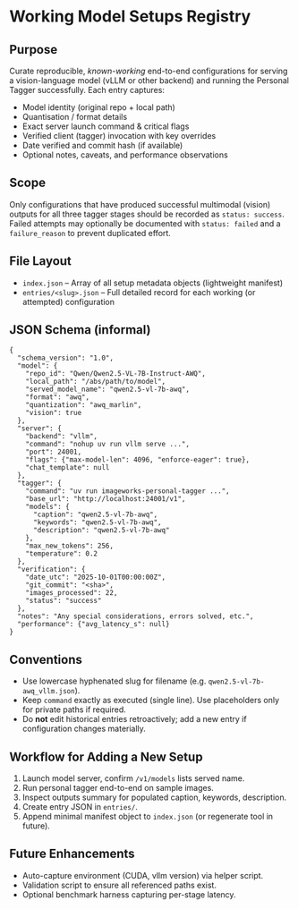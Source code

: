 Working Model Setups Registry
=============================

Purpose
-------
Curate reproducible, *known-working* end-to-end configurations for serving a vision-language model (vLLM or other backend) and running the Personal Tagger successfully. Each entry captures:

* Model identity (original repo + local path)
* Quantisation / format details
* Exact server launch command & critical flags
* Verified client (tagger) invocation with key overrides
* Date verified and commit hash (if available)
* Optional notes, caveats, and performance observations

Scope
-----
Only configurations that have produced successful multimodal (vision) outputs for all three tagger stages should be recorded as `status: success`. Failed attempts may optionally be documented with `status: failed` and a `failure_reason` to prevent duplicated effort.

File Layout
-----------
* `index.json` – Array of all setup metadata objects (lightweight manifest)
* `entries/<slug>.json` – Full detailed record for each working (or attempted) configuration

JSON Schema (informal)
----------------------
```
{
  "schema_version": "1.0",
  "model": {
    "repo_id": "Qwen/Qwen2.5-VL-7B-Instruct-AWQ",
    "local_path": "/abs/path/to/model",
    "served_model_name": "qwen2.5-vl-7b-awq",
    "format": "awq",
    "quantization": "awq_marlin",
    "vision": true
  },
  "server": {
    "backend": "vllm",
    "command": "nohup uv run vllm serve ...",
    "port": 24001,
    "flags": {"max-model-len": 4096, "enforce-eager": true},
    "chat_template": null
  },
  "tagger": {
    "command": "uv run imageworks-personal-tagger ...",
    "base_url": "http://localhost:24001/v1",
    "models": {
      "caption": "qwen2.5-vl-7b-awq",
      "keywords": "qwen2.5-vl-7b-awq",
      "description": "qwen2.5-vl-7b-awq"
    },
    "max_new_tokens": 256,
    "temperature": 0.2
  },
  "verification": {
    "date_utc": "2025-10-01T00:00:00Z",
    "git_commit": "<sha>",
    "images_processed": 22,
    "status": "success"
  },
  "notes": "Any special considerations, errors solved, etc.",
  "performance": {"avg_latency_s": null}
}
```

Conventions
-----------
* Use lowercase hyphenated slug for filename (e.g. `qwen2.5-vl-7b-awq_vllm.json`).
* Keep `command` exactly as executed (single line). Use placeholders only for private paths if required.
* Do **not** edit historical entries retroactively; add a new entry if configuration changes materially.

Workflow for Adding a New Setup
--------------------------------
1. Launch model server, confirm `/v1/models` lists served name.
2. Run personal tagger end-to-end on sample images.
3. Inspect outputs summary for populated caption, keywords, description.
4. Create entry JSON in `entries/`.
5. Append minimal manifest object to `index.json` (or regenerate tool in future).

Future Enhancements
-------------------
* Auto-capture environment (CUDA, vllm version) via helper script.
* Validation script to ensure all referenced paths exist.
* Optional benchmark harness capturing per-stage latency.

